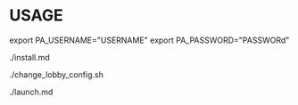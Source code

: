 # USAGE

export PA_USERNAME="USERNAME"
export PA_PASSWORD="PASSWORd"

./install.md

./change_lobby_config.sh

./launch.md
